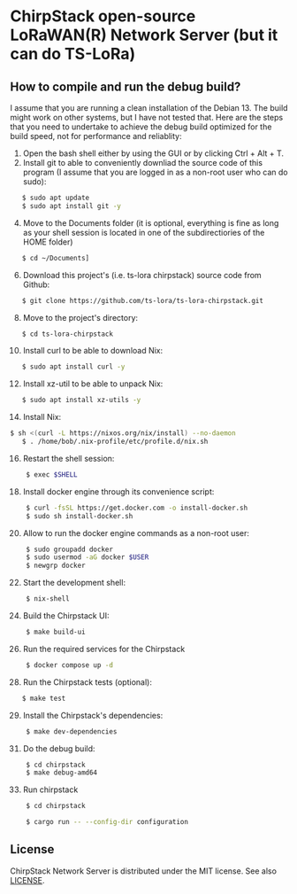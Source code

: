 # ChirpStack open-source LoRaWAN(R) Network Server (but it can do TS-LoRa)

## How to compile and run the debug build?

I assume that you are running a clean installation of the Debian 13. The build might work on other systems, but I have not tested that.
Here are the steps that you need to undertake to achieve the debug build optimized for the build speed, not for performance and reliablity:

1) Open the bash shell either by using the GUI or by clicking Ctrl + Alt + T.
2) Install git to able to conveniently downliad the source code of this program (I assume that you are logged in as a non-root user who can do sudo):
```bash
   $ sudo apt update
   $ sudo apt install git -y
```
4) Move to the Documents folder (it is optional, everything is fine as long as your shell session is located in one of the subdirectiories of the HOME folder)
```bash
   $ cd ~/Documents]
```
6) Download this project's (i.e. ts-lora chirpstack) source code from Github:
```bash
   $ git clone https://github.com/ts-lora/ts-lora-chirpstack.git
```
8) Move to the project's directory:
```bash
   $ cd ts-lora-chirpstack
```
10) Install curl to be able to download Nix:
```bash
   $ sudo apt install curl -y
```
12) Install xz-util to be able to unpack Nix:
```bash
   $ sudo apt install xz-utils -y
```
14) Install Nix:
```bash
$ sh <(curl -L https://nixos.org/nix/install) --no-daemon
   $ . /home/bob/.nix-profile/etc/profile.d/nix.sh
```
16) Restart the shell session:
```bash
    $ exec $SHELL
```
18) Install docker engine through its convenience script:
```bash
    $ curl -fsSL https://get.docker.com -o install-docker.sh
    $ sudo sh install-docker.sh
```
20) Allow to run the docker engine commands as a non-root user:
```bash
    $ sudo groupadd docker
    $ sudo usermod -aG docker $USER
    $ newgrp docker
```
22) Start the development shell:
```bash
    $ nix-shell
```
24) Build the Chirpstack UI:
```bash
    $ make build-ui
```
26) Run the required services for the Chirpstack
```bash
    $ docker compose up -d
```
28) Run the Chirpstack tests (optional):
 ```bash
    $ make test
```
29) Install the Chirpstack's dependencies:
```bash
    $ make dev-dependencies
```
31) Do the debug build:
```bash
    $ cd chirpstack
    $ make debug-amd64
```
33) Run chirpstack
```bash
    $ cd chirpstack
```
```bash
    $ cargo run -- --config-dir configuration
```
## License

ChirpStack Network Server is distributed under the MIT license. See also
[LICENSE](https://github.com/brocaar/chirpstack/blob/master/LICENSE).
